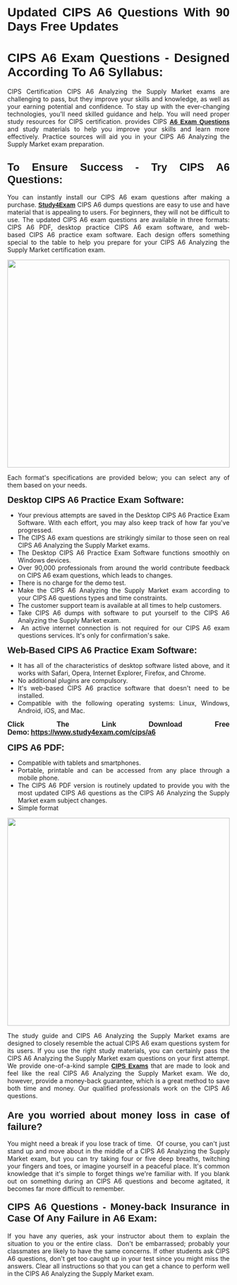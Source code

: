 <h1 style="text-align: justify;"><strong><span style="font-family:Tahoma,Geneva,sans-serif;">Updated CIPS A6 Questions With 90 Days Free Updates</span></strong></h1>

<h1 style="text-align: justify;"><span style="font-family:Tahoma,Geneva,sans-serif;"><strong>CIPS A6 Exam Questions - Designed According To A6 Syllabus:</strong></span></h1>

<p style="text-align: justify;">CIPS Certification CIPS A6 Analyzing the Supply Market exams are challenging to pass, but they improve your skills and knowledge, as well as your earning potential and confidence. To stay up with the ever-changing technologies, you'll need skilled guidance and help. You will need proper study resources for CIPS certification. provides CIPS <span style="font-family:Tahoma,Geneva,sans-serif;"><a href="https://www.study4exam.com/cips/a6"><strong>A6 Exam Questions</strong></a></span> and study materials to help you improve your skills and learn more effectively. Practice sources will aid you in your CIPS A6 Analyzing the Supply Market exam preparation.</p>

<h2 style="text-align: justify;"><strong><span style="font-size:24px;"><span style="font-family:Tahoma,Geneva,sans-serif;">To Ensure Success - Try CIPS A6 Questions:</span></span></strong></h2>

<p style="text-align: justify;">You can instantly install our CIPS A6 exam questions after making a purchase. <span style="font-family:Tahoma,Geneva,sans-serif;"><a href="https://www.study4exam.com/"><strong>Study4Exam</strong></a></span> CIPS A6 dumps questions are easy to use and have material that is appealing to users. For beginners, they will not be difficult to use. The updated CIPS A6 exam questions are available in three formats: CIPS A6 PDF, desktop practice CIPS A6 exam software, and web-based CIPS A6 practice exam software. Each design offers something special to the table to help you prepare for your CIPS A6 Analyzing the Supply Market certification exam.</p>

<p style="text-align: justify;"><a href="https://www.study4exam.com/cips/a6"><img alt="" src="https://lh3.googleusercontent.com/pw/AM-JKLUFUhNRTSGRbn-e5bU2rTm44yvQNOtZycqGVmZk1IYhIOx7AgPGV0HNuDno6pU6Y87xhOROtcf0ClrFKUPl0tiLb8-bptCMyHA5NSSNYQBa79H7lZPR9dJGh_Uceu2U7gTgc3Sfx2nyqt08AnUFOI4z=w1366-h494-no?authuser=0" style="width: 100%; height: 470px;" /></a></p>

<p style="text-align: justify;">Each format's specifications are provided below; you can select any of them based on your needs.</p>

<p style="text-align: justify;"><span style="font-family:Tahoma,Geneva,sans-serif;"><span style="font-size:20px;"><strong>Desktop CIPS A6 Practice Exam Software:</strong></span></span></p>

<ul>
	<li style="text-align: justify;">Your previous attempts are saved in the Desktop CIPS A6 Practice Exam Software. With each effort, you may also keep track of how far you've progressed.</li>
	<li style="text-align: justify;">The CIPS A6 exam questions are strikingly similar to those seen on real CIPS A6 Analyzing the Supply Market exams.</li>
	<li style="text-align: justify;">The Desktop CIPS A6 Practice Exam Software functions smoothly on Windows devices.</li>
	<li style="text-align: justify;">Over 90,000 professionals from around the world contribute feedback on CIPS A6 exam questions, which leads to changes.</li>
	<li style="text-align: justify;">There is no charge for the demo test.</li>
	<li style="text-align: justify;">Make the CIPS A6 Analyzing the Supply Market exam according to your CIPS A6 questions types and time constraints. </li>
	<li style="text-align: justify;">The customer support team is available at all times to help customers.</li>
	<li style="text-align: justify;">Take CIPS A6 dumps with software to put yourself to the CIPS A6 Analyzing the Supply Market exam.</li>
	<li style="text-align: justify;"> An active internet connection is not required for our CIPS A6 exam questions services. It's only for confirmation's sake.</li>
</ul>

<p style="text-align: justify;"><span style="font-family:Tahoma,Geneva,sans-serif;"><span style="font-size:20px;"><strong>Web-Based CIPS A6 Practice Exam Software:</strong></span></span></p>

<ul>
	<li style="text-align: justify;">It has all of the characteristics of desktop software listed above, and it works with Safari, Opera, Internet Explorer, Firefox, and Chrome.</li>
	<li style="text-align: justify;">No additional plugins are compulsory.</li>
	<li style="text-align: justify;">It's web-based CIPS A6 practice software that doesn't need to be installed.</li>
	<li style="text-align: justify;">Compatible with the following operating systems: Linux, Windows, Android, iOS, and Mac.</li>
</ul>

<p style="text-align: justify;"><strong><span style="font-family:Tahoma,Geneva,sans-serif;"><span style="font-size:16px;">Click The Link Download Free Demo:</span></span> <span style="font-family:Tahoma,Geneva,sans-serif;"><span style="font-size:16px;"><a href="https://www.study4exam.com/cips/a6">https://www.study4exam.com/cips/a6</a></span></span></strong></p>

<p style="text-align: justify;"><span style="font-family:Tahoma,Geneva,sans-serif;"><span style="font-size:20px;"><strong>CIPS A6 PDF:</strong></span></span></p>

<ul>
	<li style="text-align: justify;">Compatible with tablets and smartphones. </li>
	<li style="text-align: justify;">Portable, printable and can be accessed from any place through a mobile phone. </li>
	<li style="text-align: justify;">The CIPS A6 PDF version is routinely updated to provide you with the most updated CIPS A6 questions as the CIPS A6 Analyzing the Supply Market exam subject changes.</li>
	<li style="text-align: justify;">Simple format</li>
</ul>

<p><a href="https://www.study4exam.com/cips/a6"><img alt="" src="https://lh3.googleusercontent.com/pw/AM-JKLXCTqM5oPBtkTKGoq5w9fB54SpeWXt6rvoveRBTu-dr0cYRYjxMwxdtPaaAS2m1uL29XePqfF3VqrYnNlU8DAGe9nsu7ynwvEDEo0qikV8f_LRK0IfF11pPe0BlbI8x16_W812JoQFhmIuBq_wgBLdY=w1139-h617-no?authuser=0" style="width: 100%; height: 470px;" /></a></p>

<p style="text-align: justify;">The study guide and CIPS A6 Analyzing the Supply Market exams are designed to closely resemble the actual CIPS A6 exam questions system for its users. If you use the right study materials, you can certainly pass the CIPS A6 Analyzing the Supply Market exam questions on your first attempt. We provide one-of-a-kind sample <span style="font-family:Tahoma,Geneva,sans-serif;"><a href="https://www.study4exam.com/cips-exams"><strong>CIPS Exams</strong></a></span> that are made to look and feel like the real CIPS A6 Analyzing the Supply Market exam. We do, however, provide a money-back guarantee, which is a great method to save both time and money. Our qualified professionals work on the CIPS A6 questions.</p>

<h3 style="text-align: justify;"><span style="font-family:Tahoma,Geneva,sans-serif;"><span style="font-size:22px;"><strong>Are you worried about money loss in case of failure?</strong></span></span></h3>

<p style="text-align: justify;">You might need a break if you lose track of time.  Of course, you can't just stand up and move about in the middle of a CIPS A6 Analyzing the Supply Market exam, but you can try taking four or five deep breaths, twitching your fingers and toes, or imagine yourself in a peaceful place. It's common knowledge that it's simple to forget things we're familiar with. If you blank out on something during an CIPS A6 questions and become agitated, it becomes far more difficult to remember.</p>

<h4 style="text-align: justify;"><span style="font-size:22px;"><strong><span style="font-family:Tahoma,Geneva,sans-serif;">CIPS A6 Questions - Money-back Insurance in Case Of Any Failure in A6 Exam:</span></strong></span></h4>

<p style="text-align: justify;">If you have any queries, ask your instructor about them to explain the situation to you or the entire class.  Don't be embarrassed; probably your classmates are likely to have the same concerns. If other students ask CIPS A6 questions, don't get too caught up in your test since you might miss the answers. Clear all instructions so that you can get a chance to perform well in the CIPS A6 Analyzing the Supply Market exam.</p>
